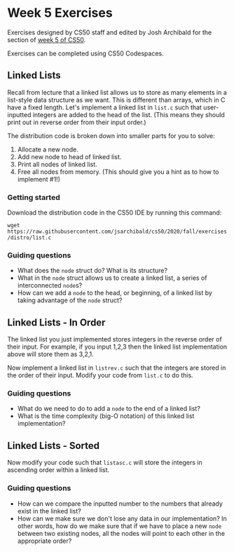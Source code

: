 # Week 5 Exercises

Exercises designed by CS50 staff and edited by Josh Archibald for the section of [week 5 of CS50](https://cs50.harvard.edu/college/2022/fall/weeks/5).

Exercises can be completed using CS50 Codespaces.


## Linked Lists

Recall from lecture that a linked list allows us to store as many elements in a list-style data structure as we want. This is different than arrays, which in C have a fixed length. Let's implement a linked list in `list.c` such that user-inputted integers are added to the head of the list. (This means they should print out in reverse order from their input order.)

The distribution code is broken down into smaller parts for you to solve:

1. Allocate a new node.
2. Add new node to head of linked list.
3. Print all nodes of linked list.
4. Free all nodes from memory. (This should give you a hint as to how to implement #1!)


### Getting started

Download the distribution code in the CS50 IDE by running this command:

`wget https://raw.githubusercontent.com/jsarchibald/cs50/2020/fall/exercises/distro/list.c`

### Guiding questions

- What does the `node` struct do? What is its structure?
- What in the `node` struct allows us to create a linked list, a series of interconnected `node`s?
- How can we add a `node` to the head, or beginning, of a linked list by taking advantage of the `node` struct?

## Linked Lists - In Order

The linked list you just implemented stores integers in the reverse order of their input. For example, if you input 1,2,3 then the linked list implementation above will store them as 3,2,1.

Now implement a linked list in `listrev.c` such that the integers are stored in the order of their input. Modify your code from `list.c` to do this.

### Guiding questions

- What do we need to do to add a `node` to the end of a linked list?
- What is the time complexity (big-O notation) of this linked list implementation?

## Linked Lists - Sorted

Now modify your code such that `listasc.c` will store the integers in ascending order within a linked list.

### Guiding questions

- How can we compare the inputted number to the numbers that already exist in the linked list?
- How can we make sure we don't lose any data in our implementation? In other words, how do we make sure that if we have to place a new `node` between two existing nodes, all the nodes will point to each other in the appropriate order?
